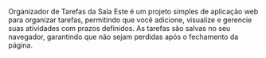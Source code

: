Organizador de Tarefas da Sala
Este é um projeto simples de aplicação web para organizar tarefas, permitindo que você adicione, visualize e gerencie suas atividades com prazos definidos. As tarefas são salvas no seu navegador, garantindo que não sejam perdidas após o fechamento da página.

